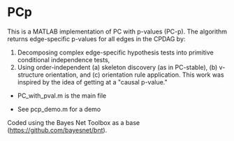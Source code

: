 # PCp

This is a MATLAB implementation of PC with p-values (PC-p). The algorithm returns edge-specific p-values for all edges in the CPDAG by:
1. Decomposing complex edge-specific hypothesis tests into primitive conditional independence tests,
2. Using order-independent (a) skeleton discovery (as in PC-stable), (b) v-structure orientation, and (c) orientation rule application. This work was inspired by the idea of getting at a "causal p-value."

- PC_with_pval.m is the main file

- See pcp_demo.m for a demo

Coded using the Bayes Net Toolbox as a base (https://github.com/bayesnet/bnt).
